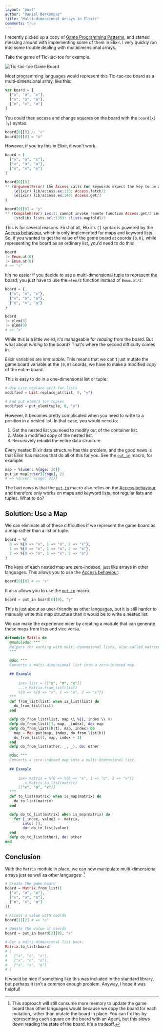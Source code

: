 ```yaml
---
layout: "post"
author: "Daniel Berkompas"
title: "Multi-dimensional Arrays in Elixir"
comments: true
---
```


I recently picked up a copy of [Game Programming Patterns][game-patterns], and started messing around with implementing some of them in Elixir. I very quickly ran into some trouble dealing with multidimensional arrays.

<!-- more -->

Take the game of Tic-tac-toe for example.

![Tic-tac-toe Game Board](/assets/img/tic_tac_toe.png)

Most programming languages would represent this Tic-tac-toe board as a multi-dimensional array, like this:

```javascript
var board = [
  ["x", "o", "x"],
  ["x", "o", "o"],
  ["o", "x", "o"]
]
```

You could then access and change squares on the board with the `board[x][y]` syntax.

```javascript
board[0][0] // "x"
board[0][0] = "o"
```

However, if you try this in Elixir, it won't work.

```elixir
board = [
  ["x", "o", "x"],
  ["x", "o", "o"],
  ["o", "x", "o"]
]

board[0][0]
** (ArgumentError) the Access calls for keywords expect the key to be an atom, got: 0
    (elixir) lib/access.ex:136: Access.fetch/2
    (elixir) lib/access.ex:149: Access.get/3
i

board[0][0] = "y"
** (CompileError) iex:3: cannot invoke remote function Access.get/2 inside match
    (stdlib) lists.erl:1353: :lists.mapfoldl/3

```

This is for several reasons. First of all, Elixir's `[]` syntax is powered by the [Access behaviour][access], which is only implemented for maps and keyword lists. So, if you wanted to get the value of the game board at coords `[0,0]`, while representing the board as an ordinary list, you'd need to do this:

```elixir
board
|> Enum.at(0)
|> Enum.at(0)
# => "x"
```

It's no easier if you decide to use a multi-dimensional tuple to represent the board; you just have to use the `elem/2` function instead of `Enum.at/2`:

```elixir
board = {
  {"x", "o", "x"},
  {"x", "o", "o"},
  {"o", "x", "o"}
}

board
|> elem(0)
|> elem(0)
# => "x"
```

While this is a little weird, it's manageable for _reading_ from the board. But what about _writing_ to the board? That's where the second difficulty comes in.

Elixir variables are _immutable_. This means that we can't just mutate the game board variable at the `[0,0]` coords, we have to make a modified _copy_ of the entire board.

This is easy to do in a one-dimensonal list or tuple:

```elixir
# Use List.replace_at/3 for lists
modified = List.replace_at(list, 0, "y")

# And put_elem/3 for tuples
modified = put_elem(tuple, 0, "y")
```

However, it becomes pretty complicated when you need to write to a position in a nested list. In that case, you would need to:

1. Get the nested list you need to modify out of the container list.
2. Make a modified copy of the nested list.
3. Recursively rebuild the entire data structure.

Every nested Elixir data structure has this problem, and the good news is that Elixir has macros that do all of this for you. See the [`put_in`][put_in] macro, for example:

```elixir
map = %{user: %{age: 20}}
put_in map[:user][:age], 21
# => %{user: %{age: 21}}
```

The bad news is that the [`put_in`][put_in] macro also relies on the [Access behaviour][access], and therefore only works on maps and keyword lists, not regular lists and tuples. What to do?

## Solution: Use a Map

We can eliminate all of these difficulties if we represent the game board as a map rather than a list or tuple.

```elixir
board = %{
  0 => %{0 => "x", 1 => "o", 2 => "x"},
  1 => %{0 => "x", 1 => "o", 2 => "o"},
  2 => %{0 => "o", 1 => "x", 2 => "o"}
}
```

The keys of each nested map are zero-indexed, just like arrays in other languages. This allows you to use the [Access behaviour][access]:

```elixir
board[0][0] # => "x"
```

It also allows you to use the [`put_in`][put_in] macro.

```elixir
board = put_in board[0][0], "y"
```

This is just about as user-friendly as other languages, but it is still harder to manually write this map structure than it would be to write a nested list. 

We can make the experience nicer by creating a module that can generate these maps from lists and vice versa.

```elixir
defmodule Matrix do
  @moduledoc """
  Helpers for working with multi-dimensional lists, also called matrices.
  """

  @doc """
  Converts a multi-dimensional list into a zero-indexed map.
  
  ## Example
  
      iex> list = [["x", "o", "x"]]
      ...> Matrix.from_list(list)
      %{0 => %{0 => "x", 1 => "o", 2 => "x"}}
  """
  def from_list(list) when is_list(list) do
    do_from_list(list)
  end

  defp do_from_list(list, map \\ %{}, index \\ 0)
  defp do_from_list([], map, _index), do: map
  defp do_from_list([h|t], map, index) do
    map = Map.put(map, index, do_from_list(h))
    do_from_list(t, map, index + 1)
  end
  defp do_from_list(other, _, _), do: other

  @doc """
  Converts a zero-indexed map into a multi-dimensional list.
  
  ## Example
  
      iex> matrix = %{0 => %{0 => "x", 1 => "o", 2 => "x"}}
      ...> Matrix.to_list(matrix)
      [["x", "o", "x"]]
  """
  def to_list(matrix) when is_map(matrix) do
    do_to_list(matrix)
  end

  defp do_to_list(matrix) when is_map(matrix) do
    for {_index, value} <- matrix,
        into: [],
        do: do_to_list(value)
  end
  defp do_to_list(other), do: other
end
```

## Conclusion

With the `Matrix` module in place, we can now manipulate multi-dimensional arrays just as well as other languages: [^memory]

```elixir
# Create the game board
board = Matrix.from_list([
  ["x", "o", "x"],
  ["x", "o", "o"],
  ["o", "x", "o"]
])

# Access a value with coords
board[1][2] # => "o"

# Update the value at coords
board = put_in board[2][0], "x"

# Get a multi-dimensional list back:
Matrix.to_list(board)
# [
#   ["x", "o", "x"],
#   ["x", "o", "o"],
#   ["x", "x", "o"]
# ]
```

It would be nice if something like this was included in the standard library, but perhaps it isn't a common enough problem. Anyway, I hope it was helpful!

[^memory]: This approach will still consume more memory to update the game board than other languages would because we copy the board for each mutation, rather than mutate the board in place. You can fix this by representing each square on the board with an [Agent][agent], but this slows down reading the state of the board. It's a tradeoff.

[agent]: http://elixir-lang.org/docs/stable/elixir/Agent.html
[put_in]: http://elixir-lang.org/docs/stable/elixir/Kernel.html#put_in/2
[access]: http://elixir-lang.org/docs/stable/elixir/Access.html
[game-patterns]: http://www.amazon.com/Game-Programming-Patterns-Robert-Nystrom/dp/0990582906/ref=sr_1_1?ie=UTF8&qid=1461424993&sr=8-1&keywords=game+programming+patterns


